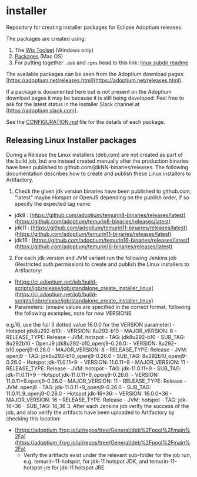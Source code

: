 # installer

Repository for creating installer packages for Eclipse Adoptium releases.

The packages are created using:

1. The [Wix Toolset](http://wixtoolset.org) (Windows only)
2. [Packages](http://s.sudre.free.fr/Software/Packages/about.html) (Mac OS)
3. For putting together `.deb` and `rpms` head to this link: [linux subdir readme](https://github.com/adoptium/installer/tree/master/linux#readme)

The available packages can be seen from the Adoptium download pages: [https://adoptium.net/releases.html](https://adoptium.net/releases.html).

If a package is documented here but is not present on the Adoptium download pages it may be because it is still being developed. Feel free to ask for the latest status in the installer Slack channel at [https://adoptium.slack.com].

See the [CONFIGURATION.md](./CONFIGURATION.md) file for the details of each package.

## Releasing Linux Installer packages

During a Release the Linux installers (deb,rpm) are not created as part of the build job, but are instead created manually after
the production binaries have been published to github.com/jdkNN-binaries/releases. The following documentation describes
how to create and publish these Linux installers to Artifactory.

1. Check the given jdk version binaries have been published to github.com, "latest" maybe Hotspot or OpenJ9 depending on
the publish order, if so specify the expected tag name:

- jdk8 : [https://github.com/adoptium/temurin8-binaries/releases/latest](https://github.com/adoptium/temurin8-binaries/releases/latest)
- jdk11 : [https://github.com/adoptium/temurin11-binaries/releases/latest](https://github.com/adoptium/temurin11-binaries/releases/latest)
- jdk16 : [https://github.com/adoptium/temurin16-binaries/releases/latest](https://github.com/adoptium/temurin16-binaries/releases/latest)

2. For each jdk version and JVM variant run the following Jenkins job (Restricted auth permission) to create and
publish the Linux installers to Artifactory:

- [https://ci.adoptium.net/job/build-scripts/job/release/job/standalone_create_installer_linux](https://ci.adoptium.net/job/build-scripts/job/release/job/standalone_create_installer_linux)
- Parameters: (ensure values are specified in the correct format, following the following examples, note for new VERSIONS

 e.g.16, use the full 3 dotted value 16.0.0 for the VERSION parameter)
    - Hotspot jdk8u292-b10:
      - VERSION: 8u292-b10
      - MAJOR_VERSION: 8
      - RELEASE_TYPE: Release
      - JVM: hotspot
      - TAG: jdk8u292-b10
      - SUB_TAG: 8u292b10
    - OpenJ9 jdk8u292-b10_openj9-0.26.0:
      - VERSION: 8u292-b10.openj9-0.26.0
      - MAJOR_VERSION: 8
      - RELEASE_TYPE: Release
      - JVM: openj9
      - TAG: jdk8u292-b10_openj9-0.26.0
      - SUB_TAG: 8u292b10_openj9-0.26.0
    - Hotspot jdk-11.0.11+9:
      - VERSION: 11.0.11+9
      - MAJOR_VERSION: 11
      - RELEASE_TYPE: Release
      - JVM: hotspot
      - TAG: jdk-11.0.11+9
      - SUB_TAG: jdk-11.0.11+9
    - Hotspot jdk-11.0.11+9_openj9-0.26.0:
      - VERSION: 11.0.11+9.openj9-0.26.0
      - MAJOR_VERSION: 11
      - RELEASE_TYPE: Release
      - JVM: openj9
      - TAG: jdk-11.0.11+9_openj9-0.26.0
      - SUB_TAG: 11.0.11_9_openj9-0.26.0
    - Hotspot jdk-16+36:
      - VERSION: 16.0.0+36
      - MAJOR_VERSION: 16
      - RELEASE_TYPE: Release
      - JVM: hotspot
      - TAG: jdk-16+36
      - SUB_TAG: 16_36
3. After each Jenkins job verify the success of the job, and also verify the artifacts have been uploaded to Artifactory by checking
this location:

- [https://adoptium.jfrog.io/ui/repos/tree/General/deb%2Fpool%2Fmain%2Fa](https://adoptium.jfrog.io/ui/repos/tree/General/deb%2Fpool%2Fmain%2Fa)
  - Verify the artifacts exist under the relevant sub-folder for the job run, e.g. temurin-11-hotspot, for jdk-11 hotspot JDK, and
temurin-11-hotspot-jre for jdk-11 hotspot JRE
